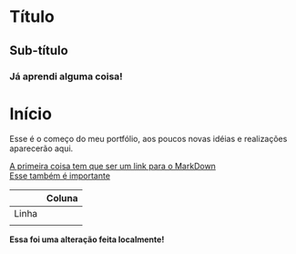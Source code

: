 # Título
## Sub-título
### Já aprendi alguma coisa!

# Início
Esse é o começo do meu portfólio, aos poucos novas idéias e realizações aparecerão aqui.

[A primeira coisa tem que ser um link para o MarkDown](https://www.markdownguide.org/basic-syntax/)  
[Esse também é importante](https://www.markdownguide.org/extended-syntax/#overview)

|       | Coluna |
|-------|--------|
| Linha |  |
|  |  |

**Essa foi uma alteração feita localmente!**
